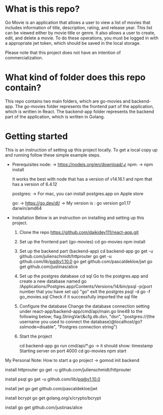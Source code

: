 # What is this repo?
Go Movie is an application that allows a user to view a list of movies that includes information of title, description, rating, and release year. This list can be viewed either by movie title or genre.
It also allows a user to create, edit, and delete a movie. To do these operations, you must be logged in with a appropriate jwt token, which should be saved in the local storage.

Please note that this project does not have an intention of commercialization.

# What kind of folder does this repo contain?
This repo contains two main folders, which are go-movies and backend-app.
The go-movies folder represents the frontend part of the application, which is written in React. The backend-app folder represents the backend part of the application, which is written in Golang.

# Getting started
This is an instruction of setting up this project locally. To get a local copy up and running follow these simple example steps.

- Prerequisites
    node:
    -> https://nodejs.org/en/download/↲
    npm:
    -> npm install
    
    It works the best with node that has a version of v14.16.1 and npm that has a version of 6.4.12

    postgres:
    -> For mac, you can install postgres.app on Apple store


    go:
    -> https://go.dev/dl/
    -> My version is : go version go1.17 darwin/amd64


- Installation
Below is an instruction on installing and setting up this project.

    1. Clone the repo
        https://github.com/daikidev111/react-app.git

    2. Set up the frontend part (go-movies)
        cd go-movies
        npm install

    3. Set up the backend part (backend-app)
        cd backend-app
        go get -u github.com/julienschmidt/httprouter
        go get -u github.com/lib/pq@v1.10.0
        go get github.com/pascaldekloe/jwt
        go get github.com/justinas/alice
    
    4. Set up the postgres database
        cd sql
        Go to the postgres.app and create a new database named go
        /Applications/Postgres.app/Contents/Versions/14/bin/psql -p{port number that you have set up} "go"
        exit the postgres
        psql -d go -f go_movies.sql
        Check if it successfully imported the sql file 

    5. Configure the database
        Change the database connection setting under react-app/backend-app/cmd/api/main.go line48 to the following below;
        flag.StringVar(&cfg.db.dsn, "dsn", "postgres://{the username you used to connect the database}@localhost/go?sslmode=disable", "Postgres connection string")

    6. Start the project

        cd backend-app
        go run cmd/api/*.go
        -> it should show: timestamp Starting server on port 4000
        cd go-movies
        npm start


My Personal Note:
How to start a go project
-> gomod init backend

install httprouter 
go get -u github.com/julienschmidt/httprouter


install psql 
go get -u github.com/lib/pq@v1.10.0

install jwt
go get github.com/pascaldekloe/jwt

install bcrypt
go get golang.org/x/crypto/bcrypt

install
go get github.com/justinas/alice
